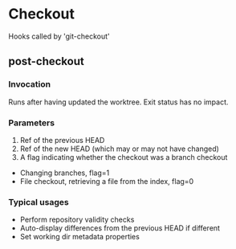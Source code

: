 # Checkout 
Hooks called by 'git-checkout'

## post-checkout

### Invocation
Runs after having updated the worktree.
Exit status has no impact.

### Parameters
 1. Ref of the previous HEAD
 2. Ref of the new HEAD (which may or may not have changed)
 3. A flag indicating whether the checkout was a branch checkout
   * Changing branches, flag=1 
   * File checkout, retrieving a file from the index, flag=0

### Typical usages
 * Perform repository validity checks
 * Auto-display differences from the previous HEAD if different
 * Set working dir metadata properties
